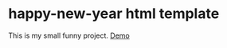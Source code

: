 # happy-new-year html template
This is my small funny project.
<a href=" http://arnabkumar.github.io/happy-new-year/">Demo</a>
